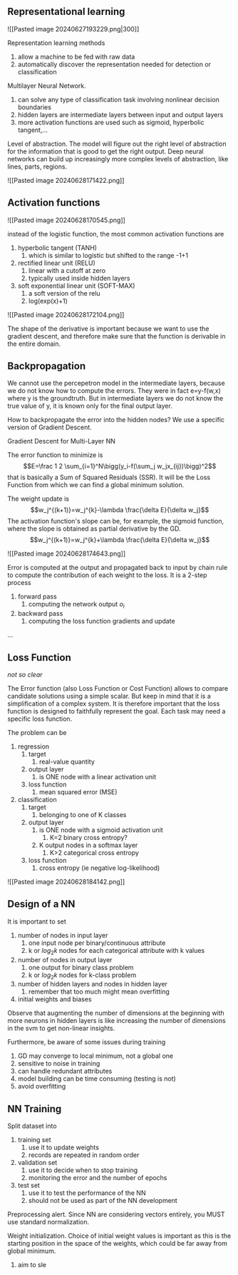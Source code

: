 ## Representational learning

![[Pasted image 20240627193229.png|300]]

Representation learning methods
1. allow a machine to be fed with raw data
2. automatically discover the representation needed for detection or classification

Multilayer Neural Network.
1. can solve any type of classification task involving nonlinear decision boundaries
2. hidden layers are intermediate layers between input and output layers
3. more activation functions are used such as sigmoid,  hyperbolic tangent,...

Level of abstraction.
The model will figure out the right level of abstraction for the information that is good to get the right output.
Deep neural networks can build up increasingly more complex levels of abstraction, like lines, parts, regions.

![[Pasted image 20240628171422.png]]

## Activation functions

![[Pasted image 20240628170545.png]]

instead of the logistic function, the most common activation functions are
1. hyperbolic tangent (TANH)
	1. which is similar to logistic but shifted to the range -1+1
2. rectified linear unit (RELU)
	1. linear with a cutoff at zero
	2. typically used inside hidden layers
3. soft exponential linear unit (SOFT-MAX)
	1. a soft version of the relu
	2. log(exp(x)+1)

![[Pasted image 20240628172104.png]]

The shape of the derivative is important because we want to use the gradient descent, and therefore make sure that the function is derivable in the entire domain.

## Backpropagation

We cannot use the percepetron model in the intermediate layers, because we do not know how to compute the errors. They were in fact e=y-f(w,x) where y is the groundtruth.
But in intermediate layers we do not know the true value of y, it is known only for the final output layer.

How to backpropagate the error into the hidden nodes?
We use a specific version of Gradient Descent.

Gradient Descent for Multi-Layer NN

The error function to minimize is $$E=\frac 1 2 \sum_{i=1}^N\bigg(y_i-f(\sum_j w_jx_{ij})\bigg)^2$$
that is basically a Sum of Squared Residuals (SSR).
It will be the Loss Function from which we can find a global minimum solution.

The weight update is $$w_j^{(k+1)}=w_j^{k}-\lambda \frac{\delta E}{\delta w_j}$$
The activation function's slope can be, for example, the sigmoid function, where the slope is obtained as partial derivative by the GD. $$w_j^{(k+1)}=w_j^{k}+\lambda \frac{\delta E}{\delta w_j}$$

![[Pasted image 20240628174643.png]]


Error is computed at the output and propagated back to input by chain rule to compute the contribution of each weight to the loss.
It is a 2-step process
1. forward pass
	1. computing the network output $o_i$
2. backward pass
	1. computing the loss function gradients and update


...


## Loss Function

*not so clear*

The Error function (also Loss Function or Cost Function) allows to compare candidate solutions using a simple scalar. But keep in mind that it is a simplification of a complex system.
It is therefore important that the loss function is designed to faithfully represent the goal. Each task may need a specific loss function.

The problem can be
1. regression
	1. target
		1. real-value quantity
	2. output layer
		1. is ONE node with a linear activation unit
	3. loss function
		1. mean squared error (MSE)
2. classification
	1. target
		1. belonging to one of K classes
	2. output layer
		1. is ONE node with a sigmoid activation unit
			1. K=2 binary cross entropy?
		2. K output nodes in a softmax layer
			1. K>2 categorical cross entropy
	3. loss function
		1. cross entropy (ie negative log-likelihood)

![[Pasted image 20240628184142.png]]

## Design of a NN

It is important to set
1. number of nodes in input layer
	1. one input node per binary/continuous attribute
	2. k or $log_2k$ nodes for each categorical attribute with k values
2. number of nodes in output layer
	1. one output for binary class problem
	2. k or $log_2k$ nodes for k-class problem
3. number of hidden layers and nodes in hidden layer
	1. remember that too much might mean overfitting
4. initial weights and biases

Observe that augmenting the number of dimensions at the beginning with more neurons in hidden layers is like increasing the number of dimensions in the svm to get non-linear insights.

Furthermore, be aware of some issues during training
1. GD may converge to local minimum, not a global one
2. sensitive to noise in training
3. can handle redundant attributes
4. model building can be time consuming (testing is not)
5. avoid overfitting

## NN Training

Split dataset into
1. training set
	1. use it to update weights
	2. records are repeated in random order
2. validation set
	1. use it to decide when to stop training
	2. monitoring the error and the number of epochs
3. test set
	1. use it to test the performance of the NN
	2. should not be used as part of the NN development

Preprocessing alert.
Since NN are considering vectors entirely, you MUST use standard normalization.

Weight initialization.
Choice of initial weight values is important as this is the starting position in the space of the weights, which could be far away from global minimum.
1. aim to sle














